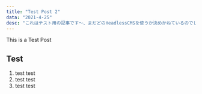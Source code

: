 ```yaml
---
title: "Test Post 2"
data: "2021-4-25"
desc: "これはテスト用の記事です〜、まだどのHeadlessCMSを使うか決めかねているのでしばしお待ちをぉ"
---
```


This is a Test Post

## Test

1. test test
2. test test
3. test test